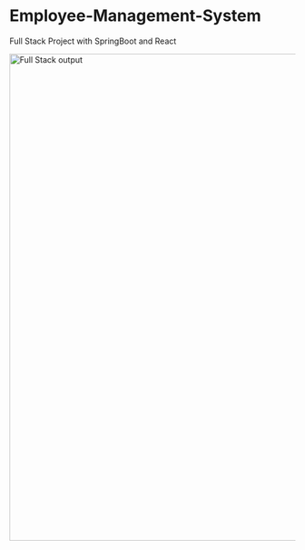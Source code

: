 # Employee-Management-System
Full Stack Project with SpringBoot and React


<img width="867" height="857" alt="Full Stack output" src="https://github.com/user-attachments/assets/beaafcbb-fc0d-45d7-8bb9-898ab0c3d981" />
